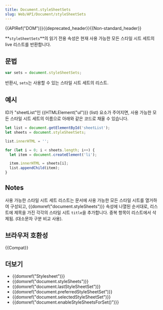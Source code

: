 ```yaml
---
title: Document.styleSheetSets
slug: Web/API/Document/styleSheetSets
---
```


{{APIRef("DOM")}}{{deprecated_header}}{{Non-standard_header}}

**`styleSheetSets`**의 읽기 전용 속성은 현재 사용 가능한 모든 스타일 시트 세트의 live 리스트를 반환합니다.

## 문법

```js
var sets = document.styleSheetSets;
```

반환시, `sets`는 사용할 수 있는 스타일 시트 세트의 리스트.

## 예시

ID가 "sheetList"인 {{HTMLElement("ul")}} (list) 요소가 주어지면, 사용 가능한 모든 스타일 시트 세트의 이름으로 아래와 같은 코드로 채울 수 있습니다.

```js
let list = document.getElementById('sheetList');
let sheets = document.styleSheetSets;

list.innerHTML = '';

for (let i = 0; i < sheets.length; i++) {
  let item = document.createElement('li');

  item.innerHTML = sheets[i];
  list.appendChild(item);
}
```

## Notes

사용 가능한 스타일 시트 세트 리스트는 문서에 사용 가능한 모든 스타일 시트를 열거하여 구성되고, {{domxref("document.styleSheets")}} 속성에 나열된 순서대로, 리스트에 제목을 가진 각각의 스타일 시트 `title`을 추가합니다. 중복 항목이 리스트에서 삭제됨. (대소문자 구분 비교 사용).

## 브라우저 호환성

{{Compat}}

## 더보기

- {{domxref("Stylesheet")}}
- {{domxref("document.styleSheets")}}
- {{domxref("document.lastStyleSheetSet")}}
- {{domxref("document.preferredStyleSheetSet")}}
- {{domxref("document.selectedStyleSheetSet")}}
- {{domxref("document.enableStyleSheetsForSet()")}}
